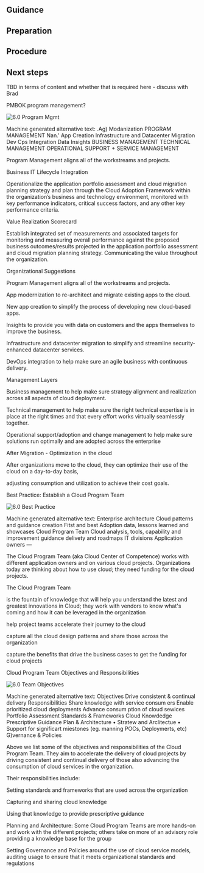## Guidance

## Preparation

## Procedure

## Next steps



TBD in terms of content and whether that is required here - discuss with Brad 

 

PMBOK program management? 

![6.0 Program Mgmt](https://github.com/alvarovitta/Workload/blob/master/images/6.0%20Program%20Mgmt.emf) 

Machine generated alternative text:
.Ag) Modanization 
PROGRAM MANAGEMENT 
Nan.' App Creation 
Infrastructure and 
Datacenter Migration 
Dev Cps 
Integration 
Data Insights 
BUSINESS MANAGEMENT 
TECHNICAL MANAGEMENT 
OPERATIONAL SUPPORT + SERVICE MANAGEMENT 
 

Program Management aligns all of the workstreams and projects. 

 

Business IT Lifecycle Integration 

 

Operationalize the application portfolio assessment and cloud migration planning strategy and plan through the Cloud Adoption Framework within the organization’s business and technology environment, monitored with key performance indicators, critical success factors, and any other key performance criteria. 

 

Value Realization Scorecard 

 

Establish integrated set of measurements and associated targets for monitoring and measuring overall performance against the proposed business outcomes/results projected in the application portfolio assessment and cloud migration planning strategy. Communicating the value throughout the organization. 

Organizational Suggestions 

 

 

Program Management aligns all of the workstreams and projects. 

 

App modernization to re-architect and migrate existing apps to the cloud. 

New app creation to simplify the process of developing new cloud-based apps. 

Insights to provide you with data on customers and the apps themselves to improve the business. 

Infrastructure and datacenter migration to simplify and streamline security-enhanced datacenter services. 

DevOps integration to help make sure an agile business with continuous delivery. 

 

Management Layers 

 

Business management to help make sure strategy alignment and realization across all aspects of cloud deployment. 

Technical management to help make sure the right technical expertise is in place at the right times and that every effort works virtually seamlessly together. 

Operational support/adoption and change management to help make sure solutions run optimally and are adopted across the enterprise 

 

After Migration - Optimization in the cloud 

After organizations move to the cloud, they can optimize their use of the cloud on a day-to-day basis, 

adjusting consumption and utilization to achieve their cost goals. 

Best Practice: Establish a Cloud Program Team 

![6.0 Best Practice](https://github.com/alvarovitta/Workload/blob/master/images/6.0%20Best%20Practce.emf) 

Machine generated alternative text:
Enterprise 
architecture 
Cloud patterns and 
guidance creation 
Fitst and best 
Adoption data, lessons learned and showcases 
Cloud 
Program Team 
Cloud analysis, tools, 
capability 
and improvement 
guidance delivety and roadmaps 
IT divisions 
Application owners — 
 

The Cloud Program Team (aka Cloud Center of Competence)  works with different application owners and on various cloud projects.  Organizations today are thinking about how to use cloud; they need funding for the cloud projects.  

The Cloud Program Team 

is the fountain of knowledge that will help you understand the latest and greatest innovations in Cloud; they work with vendors to know what's coming and how it can be leveraged in the organization 

help project teams accelerate their journey to the cloud 

capture all the cloud design patterns and share those across the organization 

capture the benefits that drive the business cases to get the funding for cloud projects 

 

Cloud Program Team Objectives and Responsibilities 

![6.0 Team Objectives](https://github.com/alvarovitta/Workload/blob/master/images/6.0%20Team%20Objectives.emf)

Machine generated alternative text:
Objectives 
Drive consistent & 
continual delivery 
Responsibilities 
Share knowledge 
with service 
consum ers 
Enable prioritized 
cloud deployments 
Advance 
consum ption of 
cloud sewices 
Portfolio 
Assessment 
Standards 
& Frameworks 
Cloud 
Knowdedge 
Prescriptive 
Guidance 
Plan & Architecture 
• Stratew and Arclitectue 
• Support for significart 
miestones (eg. manning 
POCs, Deploymerts, etc) 
G)vernance 
& Policies 
 

Above we list some of the objectives and responsibilities of the Cloud Program Team.  They aim to accelerate the delivery of cloud projects by driving consistent and continual delivery of those also advancing the consumption of cloud services in the organization. 

 

Their responsibilities include: 

Setting standards and frameworks that are used across the organization 

Capturing and sharing cloud knowledge 

Using that knowledge to provide prescriptive guidance 

Planning and Architecture: Some Cloud Program Teams are more hands-on and work with the different projects; others take on more of an advisory role providing a knowledge base for the group 

Setting Governance and Policies around the use of cloud service models, auditing usage to ensure that it meets organizational standards and regulations 

